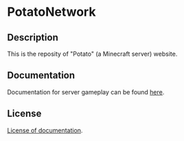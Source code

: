 # PotatoNetwork

## Description

This is the reposity of "Potato" (a Minecraft server) website.

## Documentation

Documentation for server gameplay can be found [here](https://upt.curiousers.org/docs/current-season).

## License

[License of documentation](LICENSE.md).